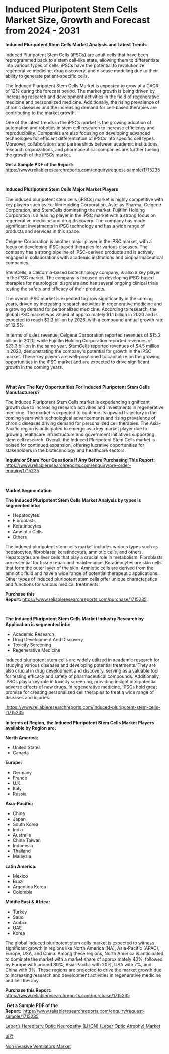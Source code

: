 <p><h1>Induced Pluripotent Stem Cells Market Size, Growth and Forecast from 2024 - 2031</h1></p><p><strong>Induced Pluripotent Stem Cells Market Analysis and Latest Trends</strong></p>
<p><p>Induced Pluripotent Stem Cells (iPSCs) are adult cells that have been reprogrammed back to a stem cell-like state, allowing them to differentiate into various types of cells. iPSCs have the potential to revolutionize regenerative medicine, drug discovery, and disease modeling due to their ability to generate patient-specific cells.</p><p>The Induced Pluripotent Stem Cells Market is expected to grow at a CAGR of 12% during the forecast period. The market growth is being driven by increasing research and development activities in the field of regenerative medicine and personalized medicine. Additionally, the rising prevalence of chronic diseases and the increasing demand for cell-based therapies are contributing to the market growth.</p><p>One of the latest trends in the iPSCs market is the growing adoption of automation and robotics in stem cell research to increase efficiency and reproducibility. Companies are also focusing on developing advanced technologies for efficient differentiation of iPSCs into specific cell types. Moreover, collaborations and partnerships between academic institutions, research organizations, and pharmaceutical companies are further fueling the growth of the iPSCs market.</p></p>
<p><strong>Get a Sample PDF of the Report:&nbsp;</strong> <a href="https://www.reliableresearchreports.com/enquiry/request-sample/1715235">https://www.reliableresearchreports.com/enquiry/request-sample/1715235</a></p>
<p>&nbsp;</p>
<p><strong>Induced Pluripotent Stem Cells Major Market Players</strong></p>
<p><p>The induced pluripotent stem cells (iPSCs) market is highly competitive with key players such as Fujifilm Holding Corporation, Astellas Pharma, Celgene Corporation, and StemCells dominating the market. Fujifilm Holding Corporation is a leading player in the iPSC market with a strong focus on regenerative medicine and drug discovery. The company has made significant investments in iPSC technology and has a wide range of products and services in this space.</p><p>Celgene Corporation is another major player in the iPSC market, with a focus on developing iPSC-based therapies for various diseases. The company has a strong pipeline of iPSC-derived products and is actively engaged in collaborations with academic institutions and biopharmaceutical companies.</p><p>StemCells, a California-based biotechnology company, is also a key player in the iPSC market. The company is focused on developing iPSC-based therapies for neurological disorders and has several ongoing clinical trials testing the safety and efficacy of their products.</p><p>The overall iPSC market is expected to grow significantly in the coming years, driven by increasing research activities in regenerative medicine and a growing demand for personalized medicine. According to research, the global iPSC market was valued at approximately $1.1 billion in 2020 and is expected to reach $2.3 billion by 2026, with a compound annual growth rate of 12.5%.</p><p>In terms of sales revenue, Celgene Corporation reported revenues of $15.2 billion in 2020, while Fujifilm Holding Corporation reported revenues of $23.3 billion in the same year. StemCells reported revenues of $4.5 million in 2020, demonstrating the company's potential for growth in the iPSC market. These key players are well-positioned to capitalize on the growing opportunities in the iPSC market and are expected to drive significant growth in the coming years.</p></p>
<p>&nbsp;</p>
<p><strong>What Are The Key Opportunities For Induced Pluripotent Stem Cells Manufacturers?</strong></p>
<p><p>The Induced Pluripotent Stem Cells market is experiencing significant growth due to increasing research activities and investments in regenerative medicine. The market is expected to continue its upward trajectory in the coming years with technological advancements and rising prevalence of chronic diseases driving demand for personalized cell therapies. The Asia-Pacific region is anticipated to emerge as a key market player due to growing healthcare infrastructure and government initiatives supporting stem cell research. Overall, the Induced Pluripotent Stem Cells market is poised for continued expansion, offering lucrative opportunities for stakeholders in the biotechnology and healthcare sectors.</p></p>
<p><strong>Inquire or Share Your Questions If Any Before Purchasing This Report:</strong> <a href="https://www.reliableresearchreports.com/enquiry/pre-order-enquiry/1715235">https://www.reliableresearchreports.com/enquiry/pre-order-enquiry/1715235</a></p>
<p>&nbsp;</p>
<p><strong>Market Segmentation</strong></p>
<p><strong>The Induced Pluripotent Stem Cells Market Analysis by types is segmented into:</strong></p>
<p><ul><li>Hepatocytes</li><li>Fibroblasts</li><li>Keratinocytes</li><li>Amniotic Cells</li><li>Others</li></ul></p>
<p><p>The induced pluripotent stem cells market includes various types such as hepatocytes, fibroblasts, keratinocytes, amniotic cells, and others. Hepatocytes are liver cells that play a crucial role in metabolism. Fibroblasts are essential for tissue repair and maintenance. Keratinocytes are skin cells that form the outer layer of the skin. Amniotic cells are derived from the amniotic fluid and have a wide range of potential therapeutic applications. Other types of induced pluripotent stem cells offer unique characteristics and functions for various medical treatments.</p></p>
<p><strong>Purchase this Report:&nbsp;</strong><a href="https://www.reliableresearchreports.com/purchase/1715235">https://www.reliableresearchreports.com/purchase/1715235</a></p>
<p>&nbsp;</p>
<p><strong>The Induced Pluripotent Stem Cells Market Industry Research by Application is segmented into:</strong></p>
<p><ul><li>Academic Research</li><li>Drug Development And Discovery</li><li>Toxicity Screening</li><li>Regenerative Medicine</li></ul></p>
<p><p>Induced pluripotent stem cells are widely utilized in academic research for studying various diseases and developing potential treatments. They are also crucial in drug development and discovery, serving as a valuable tool for testing efficacy and safety of pharmaceutical compounds. Additionally, iPSCs play a key role in toxicity screening, providing insight into potential adverse effects of new drugs. In regenerative medicine, iPSCs hold great promise for creating personalized cell therapies to treat a wide range of diseases and injuries.</p></p>
<p><a href="https://www.reliableresearchreports.com/induced-pluripotent-stem-cells-r1715235">&nbsp;https://www.reliableresearchreports.com/induced-pluripotent-stem-cells-r1715235</a></p>
<p><strong>In terms of Region, the Induced Pluripotent Stem Cells Market Players available by Region are:</strong></p>
<p>
    <p> <strong> North America: </strong>
        <ul>
            <li>United States</li>
            <li>Canada</li>
        </ul>
        </p> 
    <p> <strong> Europe: </strong>
        <ul>
            <li>Germany</li>
            <li>France</li>
            <li>U.K.</li>
            <li>Italy</li>
            <li>Russia</li>
        </ul>
        </p> 
    <p> <strong> Asia-Pacific: </strong>
        <ul>
            <li>China</li>
            <li>Japan</li>
            <li>South Korea</li>
            <li>India</li>
            <li>Australia</li>
            <li>China Taiwan</li>
            <li>Indonesia</li>
            <li>Thailand</li>
            <li>Malaysia</li>
        </ul>
        </p> 
    <p> <strong> Latin America: </strong>
        <ul>
            <li>Mexico</li>
            <li>Brazil</li>
            <li>Argentina Korea</li>
            <li>Colombia</li>
        </ul>
        </p> 
    <p> <strong> Middle East & Africa: </strong>
        <ul>
            <li>Turkey</li>
            <li>Saudi</li>
            <li>Arabia</li>
            <li>UAE</li>
            <li>Korea</li>
        </ul>
    </p>
    </p>
<p><p>The global induced pluripotent stem cells market is expected to witness significant growth in regions like North America (NA), Asia-Pacific (APAC), Europe, USA, and China. Among these regions, North America is anticipated to dominate the market with a market share of approximately 40%, followed by Europe with around 30%, Asia-Pacific with 20%, USA with 7%, and China with 3%. These regions are projected to drive the market growth due to increasing research and development activities in regenerative medicine and cell therapy.</p></p>
<p><strong>Purchase this Report: </strong><a href="https://www.reliableresearchreports.com/purchase/1715235">https://www.reliableresearchreports.com/purchase/1715235</a></p>
<p>&nbsp;<strong>Get a Sample PDF of the Report:&nbsp;&nbsp;</strong><a href="https://www.reliableresearchreports.com/enquiry/request-sample/1715235">https://www.reliableresearchreports.com/enquiry/request-sample/1715235</a></p>
<p><strong></strong></p>
<p><p><a href="https://github.com/RoccoManning/Market-Research-Report-List-4/blob/main/lebers-hereditary-optic-neuropathy-lhon-leber-optic-atrophy-market.md">Leber’s Hereditary Optic Neuropathy (LHON) (Leber Optic Atrophy) Market</a></p><p><a href="https://github.com/lzrvbyqzftro57/Market-Research-Report-List-2/blob/main/979720456566.md">비료</a></p><p><a href="https://view.publitas.com/reportprime-1/non-invasive-ventilators-market-report-reveals-the-latest-trends-and-growth-opportunities-of-this-market/">Non invasive Ventilators Market</a></p></p>